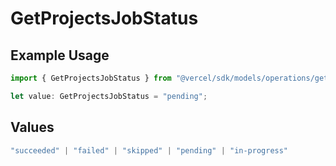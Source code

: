 # GetProjectsJobStatus

## Example Usage

```typescript
import { GetProjectsJobStatus } from "@vercel/sdk/models/operations/getprojects.js";

let value: GetProjectsJobStatus = "pending";
```

## Values

```typescript
"succeeded" | "failed" | "skipped" | "pending" | "in-progress"
```